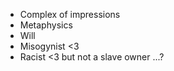 - Complex of impressions 
- Metaphysics
- Will 
- Misogynist <3
- Racist <3 but not a slave owner ...? 